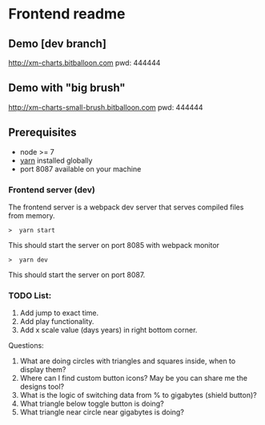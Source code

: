 # Frontend readme

## Demo [dev branch]

http://xm-charts.bitballoon.com pwd: 444444

## Demo with "big brush"
http://xm-charts-small-brush.bitballoon.com pwd: 444444

## Prerequisites

* node >= 7
* [yarn](https://yarnpkg.com/en/docs/install) installed globally
* port 8087 available on your machine

### Frontend server (dev)

The frontend server is a webpack dev server that serves compiled files from memory.

```
>  yarn start 
```
This should start the server on port 8085 with webpack monitor
```
>  yarn dev 
```
This should start the server on port 8087.


### TODO List:

1. Add jump to exact time.
2. Add play functionality.
3. Add x scale value (days years) in right bottom corner.

Questions: 
1. What are doing circles with triangles and squares inside, when to display them?
2. Where can I find custom button icons? May be you can share me the designs tool?
3. What is the logic of switching data from % to gigabytes (shield button)?
4. What triangle below toggle button is doing?
5. What triangle near circle near gigabytes is doing?

